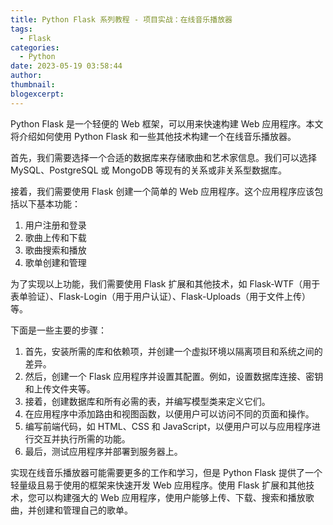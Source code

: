 ```yaml
---
title: Python Flask 系列教程 - 项目实战：在线音乐播放器
tags:
  - Flask
categories:
  - Python
date: 2023-05-19 03:58:44
author:
thumbnail:
blogexcerpt:
---
```

Python Flask 是一个轻便的 Web 框架，可以用来快速构建 Web 应用程序。本文将介绍如何使用 Python Flask 和一些其他技术构建一个在线音乐播放器。

首先，我们需要选择一个合适的数据库来存储歌曲和艺术家信息。我们可以选择 MySQL、PostgreSQL 或 MongoDB 等现有的关系或非关系型数据库。

接着，我们需要使用 Flask 创建一个简单的 Web 应用程序。这个应用程序应该包括以下基本功能：

1. 用户注册和登录
2. 歌曲上传和下载
3. 歌曲搜索和播放
4. 歌单创建和管理

为了实现以上功能，我们需要使用 Flask 扩展和其他技术，如 Flask-WTF（用于表单验证）、Flask-Login（用于用户认证）、Flask-Uploads（用于文件上传）等。

下面是一些主要的步骤：

1. 首先，安装所需的库和依赖项，并创建一个虚拟环境以隔离项目和系统之间的差异。
2. 然后，创建一个 Flask 应用程序并设置其配置。例如，设置数据库连接、密钥和上传文件夹等。
3. 接着，创建数据库和所有必需的表，并编写模型类来定义它们。
4. 在应用程序中添加路由和视图函数，以便用户可以访问不同的页面和操作。
5. 编写前端代码，如 HTML、CSS 和 JavaScript，以便用户可以与应用程序进行交互并执行所需的功能。
6. 最后，测试应用程序并部署到服务器上。

实现在线音乐播放器可能需要更多的工作和学习，但是 Python Flask 提供了一个轻量级且易于使用的框架来快速开发 Web 应用程序。使用 Flask 扩展和其他技术，您可以构建强大的 Web 应用程序，使用户能够上传、下载、搜索和播放歌曲，并创建和管理自己的歌单。
